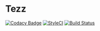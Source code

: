 # Tezz

[![Codacy Badge](https://app.codacy.com/project/badge/Grade/90af1336ff1147c9ab6b6ee5e2992a34)](https://www.codacy.com/gh/Kunwara/Tezz/dashboard?utm_source=github.com&amp;utm_medium=referral&amp;utm_content=Kunwara/Tezz&amp;utm_campaign=Badge_Grade)
[![StyleCI](https://github.styleci.io/repos/347615024/shield?branch=master)](https://github.styleci.io/repos/347615024?branch=master)
[![Build Status](https://travis-ci.com/Kunwara/Tezz.svg?branch=master)](https://travis-ci.com/Kunwara/Tezz)